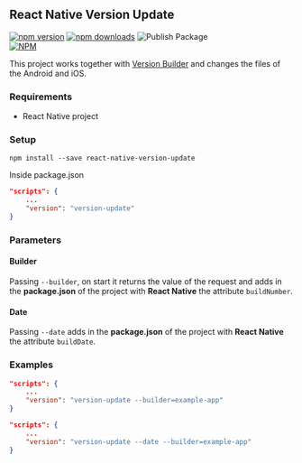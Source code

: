 ## React Native Version Update

[![npm version](https://badge.fury.io/js/react-native-version-update.svg)](https://badge.fury.io/js/react-native-version-update) [![npm downloads](https://img.shields.io/npm/dt/react-native-version-update.svg)](https://npm-stat.com/charts.html?package=react-native-version-update) ![Publish Package](https://github.com/LucasMonteiro1/react-native-version-update/workflows/Publish%20Package/badge.svg?branch=master)  
[![NPM](https://nodei.co/npm/react-native-version-update.png?downloads=true)](https://nodei.co/npm/react-native-version-update/)

This project works together with [Version Builder](https://github.com/LucasMonteiro1/version-builder) and changes the files of the Android and iOS.

### Requirements
- React Native project

### Setup
`npm install --save react-native-version-update`

Inside package.json
```json
"scripts": {
    ...
    "version": "version-update"
}
```

### Parameters
#### Builder
Passing `--builder`, on start it returns the value of the request and adds in the **package.json** of the project with **React Native** the attribute `buildNumber`.

#### Date
Passing `--date` adds in the **package.json** of the project with **React Native** the attribute `buildDate`.

### Examples

```json
"scripts": {
    ...
    "version": "version-update --builder=example-app"
}
```
```json
"scripts": {
    ...
    "version": "version-update --date --builder=example-app"
}
```
